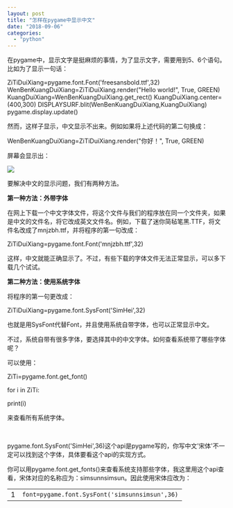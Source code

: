 ```yaml
---
layout: post
title: "怎样在pygame中显示中文"
date: "2018-09-06"
categories: 
  - "python"
---
```


在pygame中，显示文字是挺麻烦的事情，为了显示文字，需要用到5、6个语句。比如为了显示一句话：

ZiTiDuiXiang=pygame.font.Font('freesansbold.ttf',32) WenBenKuangDuiXiang=ZiTiDuiXiang.render("Hello world!", True, GREEN) KuangDuiXiang=WenBenKuangDuiXiang.get\_rect() KuangDuiXiang.center=(400,300) DISPLAYSURF.blit(WenBenKuangDuiXiang,KuangDuiXiang) pygame.display.update()

然而，这样子显示，中文显示不出来。例如如果将上述代码的第二句换成：

WenBenKuangDuiXiang=ZiTiDuiXiang.render("你好！", True, GREEN)

屏幕会显示出：

![](https://blog.csdn.net/szadrop/article/details/53462317)

要解决中文的显示问题，我们有两种方法。

**第一种方法：外带字体**

在网上下载一个中文字体文件，将这个文件与我们的程序放在同一个文件夹，如果是中文的文件名，将它改成英文文件名。例如，下载了迷你简毡笔黑.TTF，将文件名改成了mnjzbh.ttf，并将程序的第一句改成：

ZiTiDuiXiang=pygame.font.Font('mnjzbh.ttf',32)

这样，中文就能正确显示了。不过，有些下载的字体文件无法正常显示，可以多下载几个试试。

**第二种方法：使用系统字体**

将程序的第一句更改成：

ZiTiDuiXiang=pygame.font.SysFont('SimHei',32)

也就是用SysFont代替Font，并且使用系统自带字体，也可以正常显示中文。

不过，系统自带有很多字体，要选择其中的中文字体。如何查看系统带了哪些字体呢？

可以使用：

ZiTi=pygame.font.get\_font()

for i in ZiTi:

print(i)

来查看所有系统字体。

 

pygame.font.SysFont('SimHei',36)这个api是pygame写的，你写中文'宋体'不一定可以找到这个字体，具体要看这个api的实现方式。

你可以用pygame.font.get\_fonts()来查看系统支持那些字体，我这里用这个api查看，宋体对应的名称应为：simsunnsimsun。因此使用宋体应改为：

<table class="syntaxhighlighter  python" border="0" cellspacing="0" cellpadding="0"><tbody><tr><td class="gutter"><div class="line number1 index0 alt2">1</div></td><td class="code"><div class="container"><div class="line number1 index0 alt2"><code class="python plain">font</code><code class="python keyword">=</code><code class="python plain">pygame.font.SysFont(</code><code class="python string">'simsunnsimsun'</code><code class="python plain">,</code><code class="python value">36</code><code class="python plain">)</code></div></div></td></tr></tbody></table>
